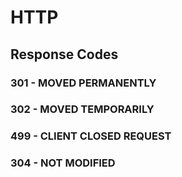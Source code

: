 ---
---

# HTTP
## Response Codes
### 301 - MOVED PERMANENTLY
### 302 - MOVED TEMPORARILY
### 499 - CLIENT CLOSED REQUEST
### 304 - NOT MODIFIED

